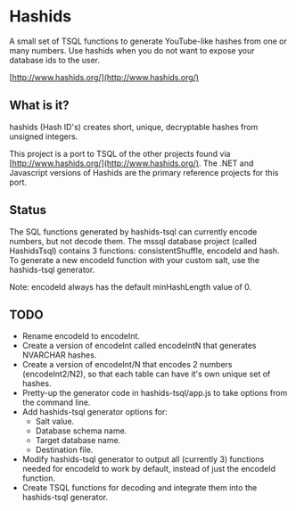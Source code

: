 # Hashids
A small set of TSQL functions to generate YouTube-like hashes from one or many numbers. 
Use hashids when you do not want to expose your database ids to the user.

[http://www.hashids.org/](http://www.hashids.org/)

## What is it?

hashids (Hash ID's) creates short, unique, decryptable hashes from unsigned integers.

This project is a port to TSQL of the other projects found via [http://www.hashids.org/](http://www.hashids.org/).
The .NET and Javascript versions of Hashids are the primary reference projects for this port.

## Status

The SQL functions generated by hashids-tsql can currently encode numbers, but not decode them. The mssql database 
project (called HashidsTsql) contains 3 functions: consistentShuffle, encodeId and hash. To generate a new encodeId 
function with your custom salt, use the hashids-tsql generator.

Note: encodeId always has the default minHashLength value of 0.

## TODO

- Rename encodeId to encodeInt.
- Create a version of encodeInt called encodeIntN that generates NVARCHAR hashes.
- Create a version of encodeInt/N that encodes 2 numbers (encodeInt2/N2), so that each table can have it's own unique set of hashes.
- Pretty-up the generator code in hashids-tsql/app.js to take options from the command line.
- Add hashids-tsql generator options for:
    - Salt value.
    - Database schema name.
    - Target database name.
    - Destination file.
- Modify hashids-tsql generator to output all (currently 3) functions needed for encodeId to work
by default, instead of just the encodeId function.
- Create TSQL functions for decoding and integrate them into the hashids-tsql generator.